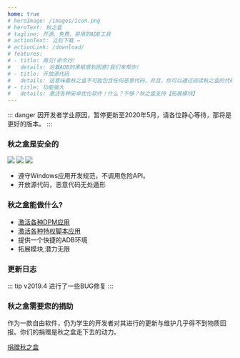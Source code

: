 ```yaml
---
home: true
# heroImage: /images/icon.png
# heroText: 秋之盒
# tagline: 开源、免费、易用的ADB工具
# actionText: 立刻下载 →
# actionLink: /download/
# features:
# - title: 再见!命令行!
#   details: 对着ADB的黑框感到困惑?我们来帮你!
# - title: 开放源代码
#   details: 这意味着秋之盒不可能包含任何恶意代码，并且，你可以通过阅读秋之盒的代码进行学习
# - title: 功能强大
#   details: 激活各种安卓优化软件！什么？不够？秋之盒支持【拓展模块】
---
```

::: danger
因开发者学业原因，暂停更新至2020年5月，请各位静心等待，那将是更好的版本。
:::

### 秋之盒是安全的
![](https://img.shields.io/badge/%E5%BC%80%E6%BA%90%E8%AE%B8%E5%8F%AF-LGPL3.0-brightgreen.svg)
<img src="https://img.shields.io/badge/%E5%85%A8%E7%90%83%E6%9F%A5%E6%9D%80-安全-brightgreen.svg">
![](https://img.shields.io/badge/%E8%85%BE%E8%AE%AF%E5%93%88%E5%8B%83-%E6%9C%AA%E5%8F%91%E7%8E%B0%E9%A3%8E%E9%99%A9-brightgreen.svg)

* 遵守Windows应用开发规范，不调用危险API。
* 开放源代码，恶意代码无处遁形
### 秋之盒能做什么?
* [激活各种DPM应用]()
* [激活各种特权脚本应用]()
* 提供一个快捷的ADB环境
* 拓展模块,潜力无限
### 更新日志
::: tip
v2019.4
进行了一些BUG修复
:::

### 秋之盒需要您的捐助
作为一款自由软件，仍为学生的开发者对其进行的更新与维护几乎得不到物质回报。你们的捐赠是秋之盒走下去的动力。

[捐赠秋之盒](donate/)